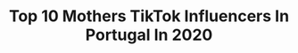 ---
title: Top 10 Mothers TikTok Influencers In Portugal In 2020
description: >-
  Find top mothers TikTok influencers in Portugal in 2020. Most popular hashtags: #fyp #portugal #tiktok #viral.
platform: TikTok
hits: 8
text_top: See the top-rated TikTok influencers on inBeat.
text_bottom: Our search engine holds 8 TikTok influencers like this in Portugal for you to contact.
profiles:
  - username: "officialharry06"
    fullname: >-
      Harry Singh
    bio: >-
      No time for Fake and Negative People’s.
    location: "Portugal"
    followers: 26300
    engagement: 898
    commentsToLikes: 0.044355
    id: ck83zbqanzh5b0j78ra7hyni8
    verified: false
    hashtags: "#viewschallange, #portugal, #moosewala, #babbumaan"
  - username: "amynyarbaigchaboy"
    fullname: >-
      Amyn Yar Baig Chaboy
    bio: >-
      Since 97 Hunza 🇵🇰 🇫🇷🇨🇭🇩🇪 🇵🇹🇮🇹🇪🇸
    location: "Portugal"
    followers: 13700
    engagement: 475
    commentsToLikes: 0.033881
    id: ckbw5bbafxy5d0j23miojtqld
    verified: false
    hashtags: "#amynyarbaig, #gilgit, #freebabajan, #lisbon"
  - username: "bruno_passos"
    fullname: >-
      Bruno Passos
    bio: >-
      brunufckingpessos Name: Blyzeer 🇵🇹
    location: "Portugal"
    followers: 3788
    engagement: 1217
    commentsToLikes: 0.028480
    id: ckbrc1lx1q1s80j234kmwudyo
    verified: false
    hashtags: "#paravoce, #skate, #parati, #foryoupage"
  - username: "alauraferreiraa"
    fullname: >-
      Laura Ferreira
    bio: >-
      
    location: "Portugal"
    followers: 3339
    engagement: 565
    commentsToLikes: 0.014321
    id: ck9exr52osfsc0j78w38opo9v
    verified: false
    hashtags: "#bebechallenge, #bebe, #pais, #challenge"
  - username: "inesvalbento"
    fullname: >-
      Inês Val Bento
    bio: >-
      Follow me on IG 📸👆🏻 IG: inesvalbento Model
    location: "Portugal"
    followers: 164400
    engagement: 663
    commentsToLikes: 0.008410
    id: ckbl4sedb29l30j23zao71zoz
    verified: false
    hashtags: "#boat, #couple, #fashion, #holidays"
  - username: "thethundergirl1"
    fullname: >-
      Rê Rôlo
    bio: >-
      F4F every1. 4 those who think that are smarter then others and unfollow, I do 😒
    location: "Portugal"
    followers: 2302
    engagement: 3600
    commentsToLikes: 0.052987
    id: ckan56rdidjml0i78fmrrauzh
    verified: false
    hashtags: "#dueto, #friends, #duet, #fyp"
  - username: "rafaelbailao"
    fullname: >-
      Rafael Bailão 🎈
    bio: >-
      Tento ter piada 🤡 🇵🇹 Be kind to each other 🎥 Instagram 24h | Youtube👇🏻
    location: "Portugal"
    followers: 255400
    engagement: 1676
    commentsToLikes: 0.007115
    id: ck90wah5h31rq0j78lkdev2ww
    verified: false
    hashtags: "#bb2020, #com, #portugal, #memesportugal"
  - username: "madalenalimas"
    fullname: >-
      Madalena Limas
    bio: >-
      There’s a million other things I should be doing instead of this ✌🏻welcome ✌🏻
    location: "Portugal"
    followers: 7202
    engagement: 372
    commentsToLikes: 0.018226
    id: ckahwkonlr7ap0i784u7rcx16
    verified: false
    hashtags: "#funny, #girl, #tiktok, #voiceover"
---
